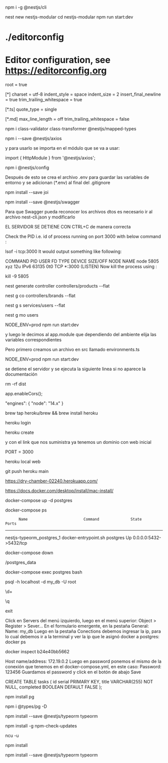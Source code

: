 <!-- Install -->
npm i -g @nestjs/cli

<!-- Create and Run Project -->
nest new nestjs-modular
cd nestjs-modular
npm run start:dev

<!-- Crear archivo de configuración de VSC con editorconfig -->
<!-- Crear archivo .editorconfig y agregar el código: -->
# ./editorconfig
# Editor configuration, see https://editorconfig.org
root = true

[*]
charset = utf-8
indent_style = space
indent_size = 2
insert_final_newline = true
trim_trailing_whitespace = true

[*.ts]
quote_type = single

[*.md]
max_line_length = off
trim_trailing_whitespace = false

<!-- Instalar INSMONIA para ir probando las diferentes acciones y allá
crear cada request -->

<!-- Para usar los validadores en los pipelines, vamos a instalar unas dependencias con el servidor detenido. Primero detener el servidor y luego volverlo a ejecutar -->
npm i class-validator class-transformer @nestjs/mapped-types

<!-- Para consumir APIs con axios -->
npm i --save @nestjs/axios

y para usarlo se importa en el módulo que se va a usar:

import { HttpModule } from '@nestjs/axios';

<!-- Para las variables de entorno (.env) vamos a instalar el siguiente paquete: -->
npm i @nestjs/config

Después de esto se crea el archivo .env para guardar las variables de entorno y se adicionan (*.env) al final del .gitignore

<!-- Agregamos lo siguiente para validaciones -->
npm install --save joi

<!-- Para documentar la API vamos a usar Swagger, lo instalamos y configuramos en main.ts -->
npm install --save @nestjs/swagger

Para que Swagger pueda reconocer los archivos dtos es necesario ir al archivo nest-cli.json y modificarlo

<!-- Procedimiento para corregir error de Puerto en uso 
si se llega a desconectar mal el servidor -->
EL SERVIDOR SE DETIENE CON CTRL+C de manera correcta

Check the PID i.e. id of process running on port 3000 with below command :

lsof -i tcp:3000
It would output something like following:

COMMAND  PID   USER   FD   TYPE  DEVICE  SIZE/OFF NODE NAME
node     5805  xyz    12u  IPv6  63135    0t0     TCP  *:3000 (LISTEN)
Now kill the process using :

kill -9 5805

<!-- Crear controladores con el cli en la terminal -->
nest generate controller controllers/products --flat
<!-- o en la forma compacta: -->
nest g co controllers/brands --flat

<!-- SERVICIOS -->
nest g s services/users --flat

<!-- Generar módulos -->
nest g mo users

<!-- Ahora dentro de cada módulo se crea la estructura que contenga:
  controllers, dtos, entities y services -->


<!-- USE VALUE: para inyectar valores que sirvan de manera global
Ver el ejemplo realizado en el app.module.ts para API_KEY y el app.service.ts
como en el ejemplo usamos variables de entorno para desarrollo, entonces
detenemos el servidor y cambiamos la forma de ejecutarlo, así: -->
NODE_ENV=prod npm run start:dev

<!-- Creamos 3 archivos para ambientes de trabajo: .env .stag.env .prod.env -->
y luego le decimos al app.module que dependiendo del ambiente elija las variables
correspondientes

Pero primero creamos un archivo en src llamado environments.ts

<!-- Para ejecutar cualquier ambiente creado se usa esto, cambiando el NODE_ENV: -->

NODE_ENV=prod npm run start:dev

<!-- Ahora vamos a crear un archivo de configuración config.ts en src para tipar -->

<!-- Para que Swagger trabaje bien con los dtos debemos ir manualmente a cada uno y cambiar la improtación de PartialType ya no de mapped-types sino de swagger -->
se detiene el servidor y se ejecuta la siguiente linea si no aparece la documentación

rm -rf dist

<!-- Habilitar CORS para que la Api sea accesible en main.ts -->
app.enableCors(); <!-- Así queda abierta para cualquiera, dentro del paréntesis puedo poner las IP permitidas y restringir el acceso -->

<!-- Deployment en Heroku -->
<!-- En el package.json al final antes de la llave de cierre -->
"engines": {
  "node": "14.x"
}

<!-- Crear el archivo Procfile en la raíz para indicarle a Heroku la tarea que va a realizar para arrancar -->

<!-- Instalar el paquete Heroku CLI y tener cuenta en Heroku -->
brew tap heroku/brew && brew install heroku

<!-- Después ejecutamos -->
heroku login

<!-- Luego creamos el proyecto -->
heroku create

y con el link que nos suministra ya tenemos un dominio con web inicial

<!-- A continuación en los 3 archivos .env vamos a crear un puerto -->
PORT = 3000

<!-- Luego en el main.ts se modifica la linea correspondiente al puerto, y luego, teniendo detenido el servidor local, probamos con heroku local web para probar que todo esté funcionando bien -->
heroku local web

<!-- Ahora vamos a hacer deployment, para eso debemos estar en la rama principal -->
git push heroku main

<!-- Para que funcione bien el link proporcionado en el deployment, debemos configurar las variables de entorno .env directamente en el dashboard de Heroku en settings, Reveal Config Vars-->

<!-- Y FINALMENTE, NUESTRA WEB -->
https://dry-chamber-02240.herokuapp.com/


<!-- A PARTIR DE AQUÍ EMPIEZO CON TYPEORM -->

<!-- Instalar Docker -->
https://docs.docker.com/desktop/install/mac-install/

<!-- Instalar en VSC la extensión YAML -->

<!-- Luego se crea en la raíz el archivo docker-compose.yml -->

<!-- Luego de escribir lo necesario en el docker-compose.yml vamos a correr la siguiente linea en la terminal para subir el contenedor -->
docker-compose up -d postgres <!-- postgres aquí hace referencia a cómo llamamos el servicio dentro del archivo, en este caso postgres -->

<!-- Para verificar que si esté corriendo docker en segundo plano: -->
docker-compose ps 

<!-- y se va ver algo así: -->
          Name                         Command              State           Ports         
------------------------------------------------------------------------------------------
nestjs-typeorm_postgres_1   docker-entrypoint.sh postgres   Up      0.0.0.0:5432->5432/tcp

<!-- Para bajar el contenedor: -->
docker-compose down

<!-- Agrego al gitignore la siguiente carpeta de los volumes -->
/postgres_data

<!-- Lo siguiente es ingresar remotamente, desde la terminal, al servidor para poder ejecutar instrucciones SQL -->
docker-compose exec postgres bash

<!-- Ahora debemos conectarnos a la base de datos -->
psql -h localhost -d my_db -U root

<!-- Para consultar las tablas que tenemos creadas -->
\d+

<!-- Para salir de la base de datos -->
\q

<!-- Para salir del servidor -->
exit

<!-- Para hacer lo mismo que lo anterior, que fue en terminal, lo podemos hacer también desde una interfaz pgadmin, la configuramos en el archivo docker-compose.yml y subimos el servicio a docker. Una vez hecho esto, abrimos el navegador localhost:5050 para abrir esa interfaz e ingresamos con las credenciales configuradas en el servicio -->

<!-- Una vez dentro del pgAdmin, tenemos que crear la conexión al servidor -->
Click en Servers del menú izquierdo, luego en el menú superior:
Object > Register > Sever...
En el formulario emergente, en la pestaña General:
Name: my_db
Luego en la pestaña Conections debemos ingresar la ip, para lo cual debemos ir a la terminal y ver la ip que le asignó docker a postgres:
docker ps
<!-- Tomamos el id y luego -->
docker inspect b24e40bb5662<!-- aquí va el id, el id que está aquí es el que me arrojó la consulta -->
<!-- y tomamos la ip donde dice IPAddress -->
Host name/address: 172.19.0.2
Luego en password ponemos el mismo de la conexión que tenemos en el docker-compose.yml, en este caso:
Password: 123456
Guardamos el password y click en el botón de abajo Save

<!-- Una vez creada nuestra base de datos, damos click en el icono de bd para abrir el Query Editr y empezar a crear tablas, Ej. -->
CREATE TABLE tasks (
	id serial PRIMARY KEY,
	title VARCHAR(255) NOT NULL,
	completed BOOLEAN DEFAULT FALSE
);

<!-- Ahora vamos a conectar la bd a Nestjs -->
npm install pg

<!-- Como estamos trabajando con TypeScript es necesario instalar lo siguiente: -->
npm i @types/pg -D

<!-- Y ahora sí, la conexión en el database.module.ts y en los servicios las consultas a través de un método, y se crea el endpoint en el controlador, y dejamos las variables de conexión en variables de entorno. En el config.ts debemos configurar las variables de entorno -->

<!-- Ahora pasamos al TypeORM, para instalarlo: -->
npm install --save @nestjs/typeorm typeorm
<!-- IMPORTANTE 👇 -->
<!-- Hola, como en este momento ya hay nuevas versiones de las dependencias, al intentar seguir la clase me salieron errores, por eso me tocó actualizar primero las dependencias antes de instalar typeorm, de la siguiente forma: -->
npm install -g npm-check-updates

<!-- Esto pone a todas las dependencias en su última versión, ahora hay que modificarlas en el package.json así: -->
ncu -u

<!-- Y finalmente las instalamos: -->
npm install

<!-- Ahora sí se puede instalar typeorm: -->
npm install --save @nestjs/typeorm typeorm

